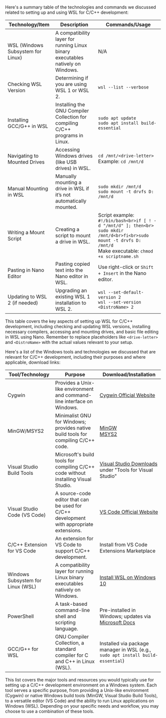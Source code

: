 Here's a summary table of the technologies and commands we discussed related to setting up and using WSL for C/C++ development:

| **Technology/Item**              | **Description**                                               | **Commands/Usage**                                                  |
|----------------------------------|---------------------------------------------------------------|---------------------------------------------------------------------|
| WSL (Windows Subsystem for Linux) | A compatibility layer for running Linux binary executables natively on Windows. | N/A |
| Checking WSL Version             | Determining if you are using WSL 1 or WSL 2.                  | `wsl --list --verbose`                                              |
| Installing GCC/G++ in WSL        | Installing the GNU Compiler Collection for compiling C/C++ programs in Linux. | `sudo apt update`<br>`sudo apt install build-essential` |
| Navigating to Mounted Drives     | Accessing Windows drives (like USB drives) in WSL.            | `cd /mnt/<drive-letter>`<br>Example: `cd /mnt/d`                     |
| Manual Mounting in WSL           | Manually mounting a drive in WSL if it’s not automatically mounted. | `sudo mkdir /mnt/d`<br>`sudo mount -t drvfs D: /mnt/d`               |
| Writing a Mount Script           | Creating a script to mount a drive in WSL.                    | Script example:<br>```#!/bin/bash<br>if [ ! -d "/mnt/d" ]; then<br>    sudo mkdir /mnt/d<br>fi<br>sudo mount -t drvfs D: /mnt/d```<br>Make executable: `chmod +x scriptname.sh` |
| Pasting in Nano Editor           | Pasting copied text into the Nano editor in WSL.              | Use right-click or `Shift + Insert` in the Nano editor.              |
| Updating to WSL 2 (if needed)    | Upgrading an existing WSL 1 installation to WSL 2.            | `wsl --set-default-version 2`<br>`wsl --set-version <DistroName> 2` |

This table covers the key aspects of setting up WSL for C/C++ development, including checking and updating WSL versions, installing necessary compilers, accessing and mounting drives, and basic file editing in WSL using Nano. Remember to replace placeholders like `<drive-letter>` and `<DistroName>` with the actual values relevant to your setup.

Here's a list of the Windows tools and technologies we discussed that are relevant for C/C++ development, including their purposes and where applicable, download links:

| **Tool/Technology**              | **Purpose**                                                                       | **Download/Installation**                                                                                  |
|----------------------------------|-----------------------------------------------------------------------------------|-----------------------------------------------------------------------------------------------------------|
| Cygwin                           | Provides a Unix-like environment and command-line interface on Windows.          | [Cygwin Official Website](https://www.cygwin.com/)                                                         |
| MinGW/MSYS2                      | Minimalist GNU for Windows; provides native build tools for compiling C/C++ code.| [MinGW](http://www.mingw.org/)<br>[MSYS2](https://www.msys2.org/)                                          |
| Visual Studio Build Tools        | Microsoft's build tools for compiling C/C++ code without installing Visual Studio.| [Visual Studio Downloads](https://visualstudio.microsoft.com/downloads/) under "Tools for Visual Studio" |
| Visual Studio Code (VS Code)     | A source-code editor that can be used for C/C++ development with appropriate extensions. | [VS Code Official Website](https://code.visualstudio.com/)                                           |
| C/C++ Extension for VS Code      | An extension for VS Code to support C/C++ development.                            | Install from VS Code Extensions Marketplace                                                              |
| Windows Subsystem for Linux (WSL)| A compatibility layer for running Linux binary executables natively on Windows.  | [Install WSL on Windows 10](https://docs.microsoft.com/en-us/windows/wsl/install-win10)                   |
| PowerShell                       | A task-based command-line shell and scripting language.                          | Pre-installed in Windows; updates via [Microsoft Docs](https://docs.microsoft.com/en-us/powershell/)      |
| GCC/G++ for WSL                  | GNU Compiler Collection, a standard compiler for C and C++ in Linux (WSL).       | Installed via package manager in WSL (e.g., `sudo apt install build-essential`)                           |

This list covers the major tools and resources you would typically use for setting up a C/C++ development environment on a Windows system. Each tool serves a specific purpose, from providing a Unix-like environment (Cygwin) or native Windows build tools (MinGW, Visual Studio Build Tools), to a versatile editor (VS Code) and the ability to run Linux applications on Windows (WSL). Depending on your specific needs and workflow, you may choose to use a combination of these tools.